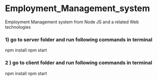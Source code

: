 # Employment_Management_system

Employment Management system from Node JS and a related Web technologies

### 1) go to server folder and run following commands in terminal

npm install
npm start

### 2 ) go to client folder and run following commands in terminal

npm install
npm start
